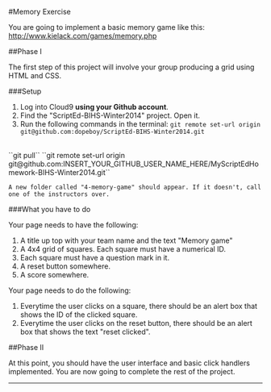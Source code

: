#Memory Exercise

You are going to implement a basic memory game like this: http://www.kielack.com/games/memory.php

##Phase I

The first step of this project will involve your group producing a grid using HTML and CSS.

###Setup

1. Log into Cloud9 **using your Github account**.
2. Find the "ScriptEd-BIHS-Winter2014" project. Open it.
3. Run the following commands in the terminal: 
  ``git remote set-url origin git@github.com:dopeboy/ScriptEd-BIHS-Winter2014.git``
  <br/>
  ``git pull``
  ``git remote set-url origin git@github.com:INSERT_YOUR_GITHUB_USER_NAME_HERE/MyScriptEdHomework-BIHS-Winter2014.git``

    A new folder called "4-memory-game" should appear. If it doesn't, call one of the instructors over.
 
###What you have to do

Your page needs to have the following:

1. A title up top with your team name and the text "Memory game" 
2. A 4x4 grid of squares. Each square must have a numerical ID.
3. Each square must have a question mark in it.
4. A reset button somewhere.
5. A score somewhere.

Your page needs to do the following:

1. Everytime the user clicks on a square, there should be an alert box that shows the ID of the clicked square.
2. Everytime the user clicks on the reset button, there should be an alert box that shows the text "reset clicked".

##Phase II

At this point, you should have the user interface and basic click handlers implemented. You are now going to complete the rest of the project.



 
-----------------------
